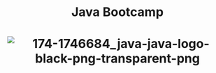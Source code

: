 #  <p align="center">Java Bootcamp</p> 

#  <p align="center">![174-1746684_java-java-logo-black-png-transparent-png](https://user-images.githubusercontent.com/40443383/191629490-f0f0c729-9e9b-44ba-8b8a-ff0d0e67b679.png)

 </p>

